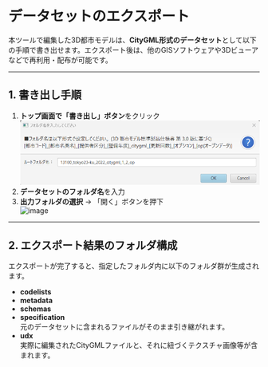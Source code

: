 # データセットのエクスポート

本ツールで編集した3D都市モデルは、**CityGML形式のデータセット**として以下の手順で書き出せます。エクスポート後は、他のGISソフトウェアや3Dビューアなどで再利用・配布が可能です。

---

## 1. 書き出し手順

1. **トップ画面で「書き出し」ボタン**をクリック  
   ![image](../resources/HowToUse/citygml_export.png)
2. **データセットのフォルダ名**を入力
3. **出力フォルダの選択** → 「開く」ボタンを押下  
   ![image](../resources/HowToUse/citygml_export②.png)

---

## 2. エクスポート結果のフォルダ構成

エクスポートが完了すると、指定したフォルダ内に以下のフォルダ群が生成されます。

- **codelists**  
- **metadata**  
- **schemas**  
- **specification**  
  元のデータセットに含まれるファイルがそのまま引き継がれます。
- **udx**  
  実際に編集されたCityGMLファイルと、それに紐づくテクスチャ画像等が含まれます。
